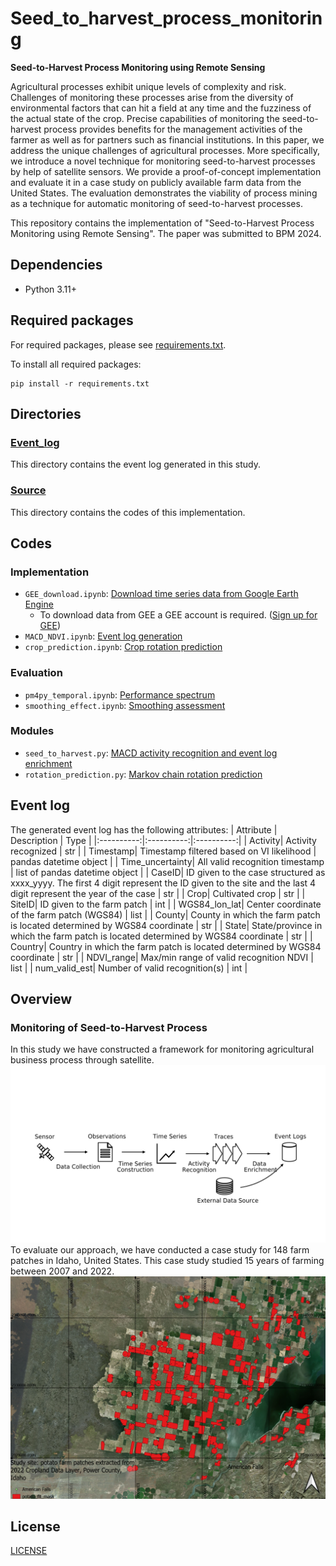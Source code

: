 # Seed_to_harvest_process_monitoring
**Seed-to-Harvest Process Monitoring using Remote Sensing**


Agricultural processes exhibit unique levels of complexity and risk. Challenges of monitoring these processes arise from the diversity of environmental factors that can hit a field at any time and the fuzziness of the actual state of the crop. Precise capabilities of monitoring the seed-to-harvest process provides benefits for the management activities of the farmer as well as for partners such as financial institutions.
In this paper, we address the unique challenges of agricultural processes. More specifically, we introduce a novel technique for monitoring seed-to-harvest processes by help of satellite sensors. We provide a proof-of-concept implementation and evaluate it in a case study on publicly available farm data from the United States. The evaluation demonstrates the viability of process mining as a technique for automatic monitoring of seed-to-harvest processes.

This repository contains the implementation of "Seed-to-Harvest Process Monitoring using Remote Sensing". The paper was submitted to BPM 2024.

## Dependencies
* Python 3.11+
## Required packages
For required packages, please see [requirements.txt](requirements.txt).

To install all required packages: 
```
pip install -r requirements.txt
```
## Directories
### [Event_log](Event_log)
This directory contains the event log generated in this study.
### [Source](Source)
This directory contains the codes of this implementation.
## Codes
### Implementation
- `GEE_download.ipynb`: [Download time series data from Google Earth Engine](Source/GEE_download.ipynb)
    * To download data from GEE a GEE account is required. ([Sign up for GEE](https://earthengine.google.com/)) 
- `MACD_NDVI.ipynb`: [Event log generation](Source/MACD_NDVI.ipynb)
- `crop_prediction.ipynb`: [Crop rotation prediction](Source/crop_prediction.ipynb)
### Evaluation
- `pm4py_temporal.ipynb`: [Performance spectrum](Source/pm4py_temporal.ipynb)
- `smoothing_effect.ipynb`: [Smoothing assessment](Source/smoothing_effect.ipynb)
### Modules
- `seed_to_harvest.py`: [MACD activity recognition and event log enrichment](Source/seed_to_harvest.py)
- `rotation_prediction.py`: [Markov chain rotation prediction](Source/rotation_prediction.py)
## Event log
The generated event log has the following attributes:
| Attribute | Description | Type |
|:----------:|:----------:|:----------:|
| Activity| Activity recognized | str |
| Timestamp| Timestamp filtered based on VI likelihood | pandas datetime object |
| Time_uncertainty| All valid recognition timestamp | list of pandas datetime object |
| CaseID| ID given to the case structured as xxxx_yyyy. The first 4 digit represent the ID given to the site and the last 4 digit represent the year of the case | str |
| Crop| Cultivated crop | str |
| SiteID| ID given to the farm patch | int |
| WGS84_lon_lat| Center coordinate of the farm patch (WGS84) | list |
| County| County in which the farm patch is located determined by WGS84 coordinate | str |
| State| State/province in which the farm patch is located determined by WGS84 coordinate | str |
| Country| Country in which the farm patch is located determined by WGS84 coordinate | str |
| NDVI_range| Max/min range of valid recognition NDVI | list |
| num_valid_est| Number of valid recognition(s) | int |
## Overview
### Monitoring of Seed-to-Harvest Process
In this study we have constructed a framework for monitoring agricultural business process through satellite.
![framework](Figure/framework_overview.png)
To evaluate our approach, we have conducted a case study for 148 farm patches in Idaho, United States. This case study studied 15 years of farming between 2007 and 2022. 
![studysite](Figure/studysite.png)
## License 
[LICENSE](LICENSE)